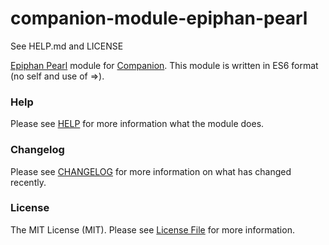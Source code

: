 # companion-module-epiphan-pearl
See HELP.md and LICENSE

[Epiphan Pearl](https://www.epiphan.com/products/pearl/) module for [Companion](https://github.com/bitfocus/companion).
This module is written in ES6 format (no self and use of =>).

### Help

Please see [HELP](HELP.md) for more information what the module does.

### Changelog

Please see [CHANGELOG](CHANGELOG.md) for more information on what has changed recently.

### License

The MIT License (MIT). Please see [License File](LICENSE) for more information.
